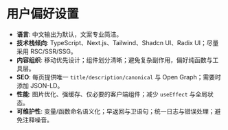 # 用户偏好设置

- **语言**: 中文输出为默认，文案专业简洁。
- **技术栈倾向**: TypeScript、Next.js、Tailwind、Shadcn UI、Radix UI；尽量采用 RSC/SSR/SSG。
- **内容组织**: 移动优先设计；组件划分清晰；避免复杂副作用，偏好纯函数与工具层。
- **SEO**: 每页提供唯一 `title/description/canonical` 与 Open Graph；需要时添加 JSON-LD。
- **性能**: 图片优化、强缓存、仅必要的客户端组件；减少 `useEffect` 与全局状态。
- **可维护性**: 变量/函数命名语义化；早返回与卫语句；统一日志与错误处理；避免注释噪音。
